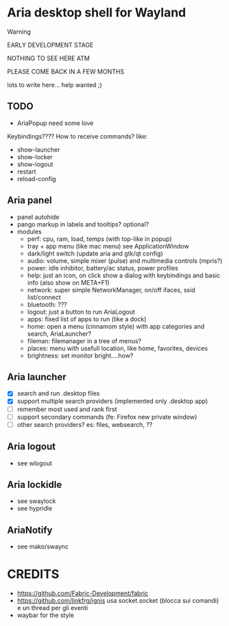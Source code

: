 Aria desktop shell for Wayland
==============================

> [!WARNING]
> 
> EARLY DEVELOPMENT STAGE
> 
> NOTHING TO SEE HERE ATM
> 
> PLEASE COME BACK IN A FEW MONTHS



lots to write here... help wanted ;)

TODO
----
* AriaPopup need some love

Keybindings????
How to receive commands? like:
 - show-launcher
 - show-locker
 - show-logout
 - restart
 - reload-config
 
Aria panel
----------
 * panel autohide
 * pango markup in labels and tooltips? optional?
 * modules
   * perf: cpu, ram, load, temps  (with top-like in popup)
   * tray + app menu (like mac menu) see ApplicationWindow
   * dark/light switch (update aria and gtk/qt config)
   * audio: volume, simple mixer (pulse) and multimedia controls (mpris?)
   * power: idle inhibitor, battery/ac status, power profiles
   * help: just an icon, on click show a dialog with keybindings and basic info
           (also show on META+F1)
   * network: super simple NetworkManager, on/off ifaces, ssid list/connect
   * bluetooth: ???
   * logout: just a button to run AriaLogout
   * apps: fixed list of apps to run (like a dock)
   * home: open a menu (cinnamom style) with app categories and search, AriaLauncher?
   * fileman: filemanager in a tree of menus?
   * places: menu with usefull location, like home, favorites, devices
   * brightness: set monitor bright....how?

Aria launcher
-------------
- [x] search and run .desktop files
- [x] support multiple search providers (implemented only .desktop app)
- [ ] remember most used and rank first
- [ ] support secondary commands (fe: Firefox new private window)
- [ ] other search providers? es: files, websearch, ??

Aria logout
-----------
- see wlogout

Aria lockidle
-------------
- see swaylock
- see hypridle

AriaNotify
----------
- see mako/swaync


CREDITS
=======
- https://github.com/Fabric-Development/fabric
- https://github.com/linkfrg/ignis  usa socket.socket (blocca sui comandi) e un thread per gli eventi
- waybar for the style